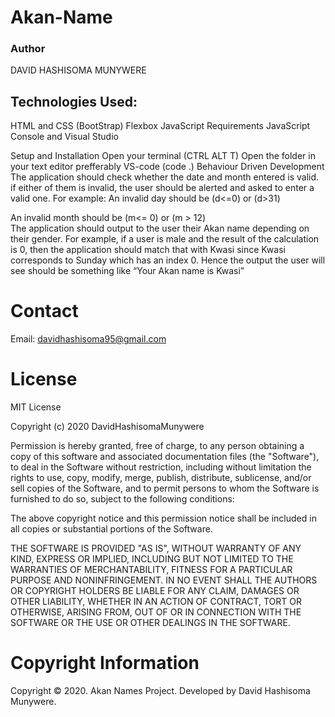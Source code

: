 # Akan-Name
### Author
DAVID HASHISOMA MUNYWERE

## Technologies Used:
HTML and CSS (BootStrap)
Flexbox
JavaScript
Requirements
JavaScript Console and Visual Studio

Setup and Installation
Open your terminal (CTRL ALT T)
Open the folder in your text editor prefferably VS-code (code .)
Behaviour Driven Development
The application should check whether the date and month entered is valid. if either of them is invalid, the user should be alerted and asked to enter a valid one. For example: An invalid day should be (d<=0) or (d>31)

 An invalid month should be (m<= 0) or (m > 12)  
The application should output to the user their Akan name depending on their gender. For example, if a user is male and the result of the calculation is 0, then the application should match that with Kwasi since Kwasi corresponds to Sunday which has an index 0. Hence the output the user will see should be something like “Your Akan name is Kwasi”

# Contact
Email: davidhashisoma95@gmail.com

# License
MIT License

Copyright (c) 2020 DavidHashisomaMunywere

Permission is hereby granted, free of charge, to any person obtaining a copy of this software and associated documentation files (the "Software"), to deal in the Software without restriction, including without limitation the rights to use, copy, modify, merge, publish, distribute, sublicense, and/or sell copies of the Software, and to permit persons to whom the Software is furnished to do so, subject to the following conditions:

The above copyright notice and this permission notice shall be included in all copies or substantial portions of the Software.

THE SOFTWARE IS PROVIDED "AS IS", WITHOUT WARRANTY OF ANY KIND, EXPRESS OR IMPLIED, INCLUDING BUT NOT LIMITED TO THE WARRANTIES OF MERCHANTABILITY, FITNESS FOR A PARTICULAR PURPOSE AND NONINFRINGEMENT. IN NO EVENT SHALL THE AUTHORS OR COPYRIGHT HOLDERS BE LIABLE FOR ANY CLAIM, DAMAGES OR OTHER LIABILITY, WHETHER IN AN ACTION OF CONTRACT, TORT OR OTHERWISE, ARISING FROM, OUT OF OR IN CONNECTION WITH THE SOFTWARE OR THE USE OR OTHER DEALINGS IN THE SOFTWARE.

# Copyright Information
Copyright © 2020. Akan Names Project. Developed by David Hashisoma Munywere.
